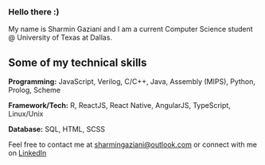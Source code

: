 ### Hello there :)

My name is Sharmin Gaziani and I am a current Computer Science student @ University of Texas at Dallas.

## Some of my technical skills

**Programming:** JavaScript, Verilog, C/C++, Java, Assembly (MIPS), Python, Prolog, Scheme

**Framework/Tech:** R, ReactJS, React Native, AngularJS, TypeScript, Linux/Unix

**Database:** SQL, HTML, SCSS

Feel free to contact me at sharmingaziani@outlook.com or connect with me on [LinkedIn](https://www.linkedin.com/in/sharmin-gaziani-3038b9204/)
